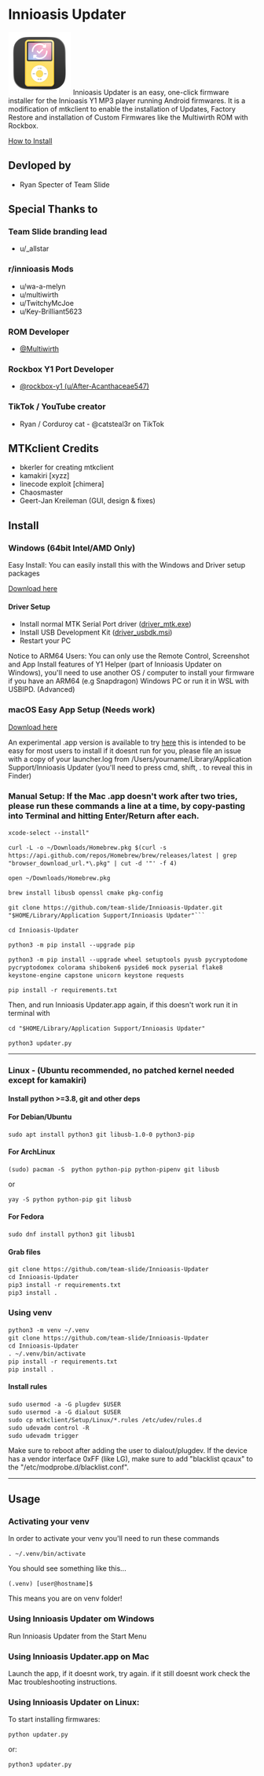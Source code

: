 <div align="right">
</div>

# Innioasis Updater
<img src="mtkclient/gui/images/icon.png" alt="Innioasis Updater Icon" width="128"/>
Innioasis Updater is an easy, one-click firmware installer for the Innioasis Y1 MP3 player running Android firmwares. It is a modification of mtkclient to enable the installation of Updates, Factory Restore and installation of Custom Firmwares like the Multiwirth ROM with Rockbox.

[How to Install](https://github.com/team-slide/Innioasis-Updater/tree/main?tab=readme-ov-file#mtkclient-credits)

## Devloped by
- Ryan Specter of Team Slide

## Special Thanks to

### Team Slide branding lead
- u/_allstar
  
### r/innioasis Mods
- u/wa-a-melyn
- u/multiwirth
- u/TwitchyMcJoe
- u/Key-Brilliant5623

### ROM Developer
 - [@Multiwirth](https://www.github.com/multiwirth)

### Rockbox Y1 Port Developer
 - [@rockbox-y1 (u/After-Acanthaceae547)](https://www.github.com/rockbox-y1)
### TikTok / YouTube creator
- Ryan / Corduroy cat - @catsteal3r on TikTok
  
## MTKclient Credits

- bkerler for creating mtkclient
- kamakiri [xyzz]
- linecode exploit [chimera]
- Chaosmaster
- Geert-Jan Kreileman (GUI, design & fixes)


## Install

### Windows (64bit Intel/AMD Only)

Easy Install: You can easily install this with the Windows and Driver setup packages 

[Download here](https://www.github.com/team-slide/Innioasis-Updater/releases/latest)

#### Driver Setup
- Install normal MTK Serial Port driver ([driver_mtk.exe](https://github.com/team-slide/Innioasis-Updater/releases/download/1.0.0/driver_mtk.exe))
- Install USB Development Kit ([driver_usbdk.msi](https://github.com/team-slide/Innioasis-Updater/releases/download/1.0.0/driver_usbdk.msi))
- Restart your PC

 Notice to ARM64 Users: You can only use the Remote Control, Screenshot and App Install features of Y1 Helper (part of Innioasis Updater on Windows), 
 you'll need to use another OS / computer to install your firmware if you have an ARM64 (e.g Snapdragon) Windows PC or run it in WSL with USBIPD. (Advanced)

### macOS Easy App Setup (Needs work)

[Download here](https://www.github.com/team-slide/Innioasis-Updater/releases/latest)

An experimental .app version is available to try [here](https://www.github.com/team-slide/Innioasis-Updater/releases/latest) this is intended to be easy for most users to install
if it doesnt run for you, please file an issue with a copy of your launcher.log from /Users/yourname/Library/Application Support/Innioasis Updater (you'll need to press cmd, shift, . to reveal this in Finder)

### Manual Setup: If the Mac .app doesn't work after two tries, please run these commands a line at a time, by copy-pasting into Terminal and hitting Enter/Return after each. 


```
xcode-select --install"
```
```
curl -L -o ~/Downloads/Homebrew.pkg $(curl -s https://api.github.com/repos/Homebrew/brew/releases/latest | grep "browser_download_url.*\.pkg" | cut -d '"' -f 4)
```
```
open ~/Downloads/Homebrew.pkg
```
```
brew install libusb openssl cmake pkg-config
```
```
git clone https://github.com/team-slide/Innioasis-Updater.git "$HOME/Library/Application Support/Innioasis Updater"```
```
```
cd Innioasis-Updater
```
```
python3 -m pip install --upgrade pip
```
```
python3 -m pip install --upgrade wheel setuptools pyusb pycryptodome pycryptodomex colorama shiboken6 pyside6 mock pyserial flake8 keystone-engine capstone unicorn keystone requests
```
```
pip install -r requirements.txt
```
Then, and run Innioasis Updater.app again, if this doesn't work run it in terminal with 

```
cd "$HOME/Library/Application Support/Innioasis Updater"
```
```
python3 updater.py
```


---------------------------------------------------------------------------------------------------------------

### Linux - (Ubuntu recommended, no patched kernel needed except for kamakiri)

#### Install python >=3.8, git and other deps

#### For Debian/Ubuntu
```
sudo apt install python3 git libusb-1.0-0 python3-pip
```
#### For ArchLinux
```
(sudo) pacman -S  python python-pip python-pipenv git libusb
```
or
```
yay -S python python-pip git libusb
```

#### For Fedora
```
sudo dnf install python3 git libusb1
```

#### Grab files
```
git clone https://github.com/team-slide/Innioasis-Updater
cd Innioasis-Updater
pip3 install -r requirements.txt
pip3 install .
```

### Using venv
```
python3 -m venv ~/.venv
git clone https://github.com/team-slide/Innioasis-Updater
cd Innioasis-Updater
. ~/.venv/bin/activate
pip install -r requirements.txt
pip install .
```

#### Install rules
```
sudo usermod -a -G plugdev $USER
sudo usermod -a -G dialout $USER
sudo cp mtkclient/Setup/Linux/*.rules /etc/udev/rules.d
sudo udevadm control -R
sudo udevadm trigger
```
Make sure to reboot after adding the user to dialout/plugdev. If the device
has a vendor interface 0xFF (like LG), make sure to add "blacklist qcaux" to
the "/etc/modprobe.d/blacklist.conf".

---------------------------------------------------------------------------------------------------------------
## Usage
### Activating your venv
In order to activate your venv you'll need to run these commands
```
. ~/.venv/bin/activate
```
You should see something like this...
```
(.venv) [user@hostname]$ 
```
This means you are on venv folder!

### Using Innioasis Updater om Windows
Run Innioasis Updater from the Start Menu

### Using Innioasis Updater.app on Mac
Launch the app, if it doesnt work, try again.
if it still doesnt work check the Mac troubleshooting instructions.

### Using Innioasis Updater on Linux:
To start installing firmwares:
```
python updater.py
```
or:
```
python3 updater.py
```
```
